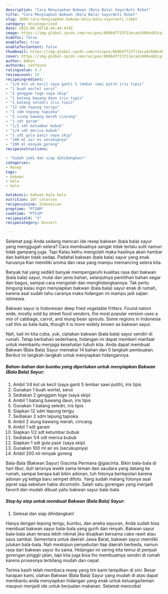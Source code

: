 ```yaml
---
description: "Cara Menyiapkan Bakwan (Bala Bala) SayurAnti Ribet"
title: "Cara Menyiapkan Bakwan (Bala Bala) SayurAnti Ribet"
slug: 1689-cara-menyiapkan-bakwan-bala-bala-sayuranti-ribet
category: Uncategorized
date: 2022-06-26T18:44:44.474Z
image: https://img-global.cpcdn.com/recipes/8b96d7f23f11ecad/680x482cq70/bakwan-bala-bala-sayur-foto-resep-utama.jpg
hideToc: false
enableToc: true
enableTocContent: false
thumbnail: https://img-global.cpcdn.com/recipes/8b96d7f23f11ecad/680x482cq70/bakwan-bala-bala-sayur-foto-resep-utama.jpg
cover: https://img-global.cpcdn.com/recipes/8b96d7f23f11ecad/680x482cq70/bakwan-bala-bala-sayur-foto-resep-utama.jpg
author: Admin
authorAv: notfound
ratingvalue: 4.7
reviewcount: 25
recipeingredient:
- "1/4 kol uk kecil saya ganti 5 lembar sawi putih iris tipis"
- "1 buah wortel serut"
- "2 genggam toge saya skip"
- "1 batang bawang daun iris tipis"
- "1 batang seledri iris tipis"
- "12 sdm tepung terigu"
- "2 sdm tepung tapioka"
- "2 siung bawang merah cincang"
- "1 sdt garam"
- "1/2 sdt ketumbar bubuk"
- "1/4 sdt merica bubuk"
- "1 sdt gula pasir saya skip"
- "100 ml air es secukupnya"
- "200 ml minyak goreng"
recipeinstructions:

- "Sudah jadi dan siap dihidangkan!"
categories:
- Resep
tags:
- bakwan
- bala
- bala

katakunci: bakwan bala bala 
nutrition: 207 calories
recipecuisine: Indonesian
preptime: "PT28M"
cooktime: "PT51M"
recipeyield: "3"
recipecategory: Dessert

---
```



Selamat pagi Anda sedang mencari ide resep bakwan (bala bala) sayur yang menggugah selera? Cara membuatnya sangat tidak terlalu sulit namun tidak gampang juga. Tapi Kalau keliru mengolah maka hasilnya akan hambar dan bahkan tidak sedap. Padahal bakwan (bala bala) sayur yang enak harusnya Kan memiliki aroma dan rasa yang mampu memancing selera kita.


Banyak hal yang sedikit banyak mempengaruhi kualitas rasa dari bakwan (bala bala) sayur, mulai dari jenis bahan, selanjutnya pemilihan bahan segar dan bagus, sampai cara mengolah dan menghidangkannya. Tak perlu bingung kalau ingin menyiapkan bakwan (bala bala) sayur enak di rumah, karena asal sudah tahu caranya maka hidangan ini mampu jadi sajian istimewa.

Bakwan sayur is Indonesian deep fried vegetable fritters. Found nation wide, mostly sold by street food vendors, the most popular version uses a mix of cabbage, carrot, and mung bean sprouts. Some regions in Indonesia call this as bala-bala, though it is more widely known as bakwan sayur.


Nah, kali ini kita coba, yuk, ciptakan bakwan (bala bala) sayur sendiri di rumah. Tetap berbahan sederhana, hidangan ini dapat memberi manfaat untuk membantu menjaga kesehatan tubuh kita. Anda dapat membuat Bakwan (Bala Bala) Sayur memakai 14 bahan dan 0 langkah pembuatan. Berikut ini langkah-langkah untuk menyiapkan hidangannya.

<!--inarticleads1-->

##### Bahan-bahan dan bumbu yang diperlukan untuk menyiapkan Bakwan (Bala Bala) Sayur:

1. Ambil 1/4 kol uk kecil (saya ganti 5 lembar sawi putih), iris tipis
1. Gunakan 1 buah wortel, serut
1. Sediakan 2 genggam toge (saya skip)
1. Ambil 1 batang bawang daun, iris tipis
1. Gunakan 1 batang seledri, iris tipis
1. Siapkan 12 sdm tepung terigu
1. Sediakan 2 sdm tepung tapioka
1. Ambil 2 siung bawang merah, cincang
1. Ambil 1 sdt garam
1. Siapkan 1/2 sdt ketumbar bubuk
1. Sediakan 1/4 sdt merica bubuk
1. Siapkan 1 sdt gula pasir (saya skip)
1. Gunakan 100 ml air es (secukupnya)
1. Ambil 200 ml minyak goreng


Bala-Bala (Bakwan Sayur) Giacinta Permana @giacinta. Bikin bala-bala di hari libur, duh larisnya wwkk sama teman dan saudara yang datang ke rumah, sampai berapa kali bikin adonan, tuh fotonya berlepotan karena adonan yg ketiga baru sempet difoto. Yang sudah matang fotonya asal jepret saja sebelum habis dicomotin. Salah satu gorengan yang menjadi favorit dan mudah dibuat yaitu bakwan sayur bala-bala. 

<!--inarticleads2-->

##### Step by step untuk membuat Bakwan (Bala Bala) Sayur:


1. Selesai dan siap dihidangkan!

Hanya dengan tepung terigu, bumbu, dan aneka sayuran, Anda sudah bisa membuat bakwan sayur bala-bala yang gurih dan renyah. Bakwan sayur bala-bala akan terasa lebih nikmat jika disajikan bersama cabe rawit atau saus sambal. Sementara untuk daerah Jawa Barat, bakwan sayur memiliki julukan bala-bala. Nah meskipun penyebutan tiap daerah berbeda, namun rasa dari bakwan sayur itu sama. Hidangan ini sering kita temui di penjual gorengan pinggir jalan, tapi kita juga bisa lho membuatnya sendiri di rumah karena prosesnya terbilang mudah dan cepat. 

Terima kasih telah membaca resep yang tim kami tampilkan di sini. Besar harapan kami, olahan Bakwan (Bala Bala) Sayur yang mudah di atas dapat membantu anda menyiapkan hidangan yang enak untuk keluarga/teman maupun menjadi ide untuk berjualan makanan. Selamat mencoba!
